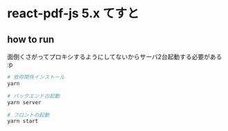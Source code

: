 react-pdf-js 5.x てすと
===

## how to run
面倒くさがってプロキシするようにしてないからサーバ2台起動する必要がある :p

```sh
# 依存関係インストール
yarn

# バックエンドの起動
yarn server

# フロントの起動
yarn start
```

